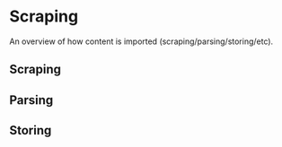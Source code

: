 # Scraping

An overview of how content is imported (scraping/parsing/storing/etc).

## Scraping

## Parsing

## Storing